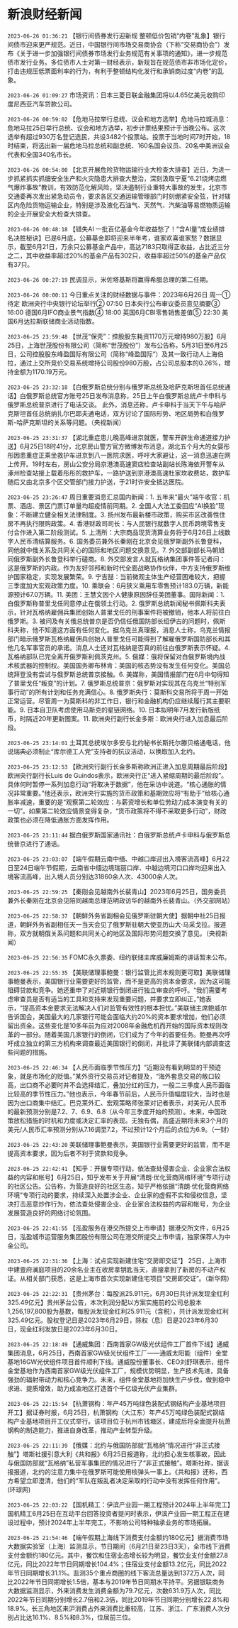 # 新浪财经新闻
`2023-06-26 01:36:21` 【银行间债券发行迎新规 整顿低价包销“内卷”乱象】银行间债市迎来更严规范。近日，中国银行间市场交易商协会（下称“交易商协会”）发布《关于进一步加强银行间债券市场发行业务规范有关事项的通知》，进一步规范债市发行业务。多位债市人士对第一财经表示，新规旨在规范债市非市场化定价，打击违规压低票面利率的行为，有利于整顿结构化发行和承销商过度“内卷”的乱象。

`2023-06-26 01:09:27` 市场资讯：日本三菱日联金融集团将以4.65亿美元收购印度尼西亚汽车贷款公司。

`2023-06-26 00:59:02` 【危地马拉举行总统、议会和地方选举】危地马拉城消息：危地马拉25日举行总统、议会和地方选举，初步计票结果预计于当晚公布。这次选举有超过930万名登记选民，共设3482个投票站。投票于当地时间7时开始，18时结束，将选出新一届危地马拉总统和副总统、160名国会议员、20名中美洲议会代表和全国340名市长。

`2023-06-26 00:54:00` 【北京开展危险货物运输行业大检查大排查】近日，为进一步抓紧抓实抓细安全生产和火灾隐患大排查大整治，深刻汲取宁夏“6.21烧烤店燃气爆炸事故”教训，有效防范化解风险，坚决遏制行业重特大事故的发生，北京市交通委再次发出紧急动员令，要求各区交通运输管理部门时刻绷紧安全弦，针对辖区内危险货物运输企业，特别是涉及液化石油气、天然气、汽柴油等易燃物质运输的企业开展安全大检查大排查。

`2023-06-26 00:48:18` 【错失AI 一批百亿基金今年收益愁了！“含AI量”成业绩排名决胜秘诀】已是6月底，公募基金即将迎来半年考，谁家欢喜谁家愁？数据显示，截至6月21日，万余只公募基金产品中，高达7183只取得正收益，占比近三分之二，其中收益率超过20%的基金产品有302只，收益率超过50%的基金产品仅有37只。

`2023-06-26 00:27:19` 民调显示，米佐塔基斯将赢得希腊总理的第二任期。

`2023-06-26 00:00:11` 今日重点关注的财经数据与事件：2023年6月26日 周一① 待定 欧洲央行中央银行论坛举行② 07:50 日本央行公布审议委员意见摘要③ 16:00 德国6月IFO商业景气指数④ 18:00 英国6月CBI零售销售差值⑤ 22:30 美国6月达拉斯联储商业活动指数。

`2023-06-25 23:59:48` 【世茂“保壳”：控股股东耗资1170万元增持980万股】6月25日，上海世茂股份有限公司（简称“世茂股份”）发布公告称，5月31日至6月25日，公司控股股东峰盈国际有限公司（简称“峰盈国际”）及其一致行动人上海伯拉，通过上交所竞价交易系统增持公司股份980万股，占公司总股本的0.26%，增持金额为1170.19万元。

`2023-06-25 23:32:18` 【白俄罗斯总统分别与俄罗斯总统及哈萨克斯坦首任总统通话】白俄罗斯总统官方账号25日发布消息称，25日上午白俄罗斯总统卢卡申科与俄罗斯总统普京进行了电话交谈。 此外，消息还称，卢卡申科于当天下午与哈萨克斯坦首任总统纳扎尔巴耶夫通电话，双方讨论了国际形势、地区局势和白俄罗斯-哈萨克斯坦的关系等问题。（央视新闻）

`2023-06-25 23:31:37` 【湖北重症患儿晚高峰进京就医，警车开辟生命通道接力护送】6月25日18时41分，北京房山警方官方微博发布消息，湖北五个月大的女婴彤彤因患重症正乘坐救护车进京到八一医院求医，呼吁大家避让，这一消息迅速在网上传开。19时左右，房山公安分局京港澳高速窦店检查站副站长陈海依开警车从涿州检查站接上载着彤彤的救护车，一路护送到京港澳高速杜家坎收费站，救护车随后又由北京多个区交管部门接力护送，于21时许安全抵达医院。

`2023-06-25 23:26:47` 周日重要消息汇总国内新闻：1. 五年来“最火”端午收官：机票、酒店、景区门票订单量均超疫情前同期。2. 全国人大法工委回应“AI换脸”现象：不断建立健全相关法律制度。3. 扬州发布最新楼市政策，购买市区改善性住房不再执行限购政策。4. 香港财政司司长：与人民银行就数字人民币跨境零售支付合作进入第二阶段测试。5. 上清所：大宗商品现货清算业务将于6月26日上线数字人民币清结算服务。6. 国务委员兼外长秦刚在北京会见俄罗斯副外长鲁登科，同他就中俄关系及共同关心的国际和地区问题交换意见。7. 外交部副部长马朝旭同俄罗斯副外长鲁登科举行磋商。8. 外交部发言人就瓦格纳集团事件答记者问：这是俄罗斯的内政。作为友好邻邦和新时代全面战略协作伙伴，中方支持俄罗斯维护国家稳定，实现发展繁荣。9. 宁吉喆：当前微观主体生产经营困难较大，把握三季度加大宏观政策力度。10. 乘联会：6月狭义乘用车零售预计183.0万辆，新能源预计67.0万辆。11. 美团：王慧文因个人健康原因辞任美团董事。国际新闻：1. 白俄罗斯称普里戈任同意停止在俄领土行动。2. 俄罗斯总统新闻秘书佩斯科夫表示，针对瓦格纳雇佣兵集团创始人普里戈任的刑事案件将被撤销，他本人将前往白俄罗斯。3. 被问及有关俄总统普京是否仍信任俄国防部长绍伊古的问题时，佩斯科夫称，他不知道这方面有任何变化。据乌克兰真理报，消息人士称，乌克兰情报部门暗示俄罗斯瓦格纳雇佣兵创始人普里戈任可能得到了解雇俄罗斯国防部长和其他几名军事官员的承诺。消息人士还对瓦格纳是否真的前往白俄罗斯表示怀疑。4. 瓦格纳部队已完全离开俄罗斯利佩茨克州。5. 俄媒：俄将保留对白俄罗斯境内战术核武器的控制权。美国国务卿布林肯：美国的核态势没有发生任何变化。美国总统拜登没有尝试与俄罗斯总统普京接触。6. 美媒称，美国情报部门在6月中旬得知了普里戈任“叛变”的计划。7. 俄罗斯总统普京：俄罗斯对实现其在乌克兰“特别军事行动”的所有计划和任务充满信心。8. 俄罗斯央行：莫斯科交易所将于周一开始正常运营。尽管周一为莫斯科的非工作日，银行和金融机构仍应继续履行其主要职能。9. 日本自卫队考虑使用马斯克的星链网络。10. 日本拟明年7月发行新版纸币，时隔近20年更新图案。11. 欧洲央行副行长金多斯：欧洲央行进入加息最后阶段。

`2023-06-25 23:14:01` 土耳其总统埃尔多安与北约秘书长斯托尔滕贝格通电话，他说瑞典必须制止“库尔德工人党”支持者的抗议活动，以换取加入北约。

`2023-06-25 23:12:53` 【欧洲央行副行长金多斯称欧洲正进入加息周期最后阶段】欧洲央行副行长Luis de Guindos表示，欧洲央行正“进入紧缩周期的最后阶段”。具体何时暂停一系列加息行动“将取决于数据”，他在采访中说道。“核心通胀的情况非常重要。”他还表示，欧洲央行实施的货币政策和基期效应将“有助于”给核心通胀率减速，重要的是“观察第二轮效应：与薪资增长和单位劳动力成本演变有关的一切”。如果第二轮效应情景变得复杂，“货币政策将不得不采取更多行动”，财政政策也必须在降低通胀方面发挥作用。

`2023-06-25 23:11:44` 据白俄罗斯国家通讯社：白俄罗斯总统卢卡申科与俄罗斯总统普京进行了通话。

`2023-06-25 23:03:07` 【端午假期云南中缅、中越口岸迎出入境客流高峰】6月22日至24日端午节假期，云南省中缅边境瑞丽口岸、中越边境河口口岸均迎来出入境客流高峰，出入境人员分别达31860余人次、43000余人次。

`2023-06-25 22:59:25` 【秦刚会见越南外长裴青山】2023年6月25日，国务委员兼外长秦刚在北京会见陪同越南总理范明政访华的越南外长裴青山。（外交部网站）

`2023-06-25 22:58:37` 【朝鲜外务省副相会见俄罗斯驻朝大使】据朝中社25日报道，朝鲜外务省副相任天一当天会见了俄罗斯驻朝大使亚历山大·马采戈拉。报道称，双方就朝俄关系问题和共同关心的地区及国际形势问题交换了意见。（央视新闻）

`2023-06-25 22:56:35` FOMC永久票委、纽约联储主席威廉姆斯的讲话暂未公布。

`2023-06-25 22:55:35` 【美联储理事鲍曼：银行监管比资本规则更可取】美联储理事鲍曼表示，美国银行业需要更好的监管，而不是更高的资本金要求，因为这可能阻碍贷款和竞争。她还重申了对近期银行倒闭进行独立审查的呼吁。“我们需要考虑审查员是否有适当的工具和支持来发现重要问题，并要求立即纠正，”她表示，“提高资本金要求无法解决人们对监管有效性的根本担忧。”美联储主席鲍威尔告诉国会，美国最大的几家银行可能会面临大约20%的资本要求增加，他们必须留出资金。这些变化是10多年前为应对2008年金融危机而开始的国际资本规则改革的一部分。随着美国几家银行的倒闭，它们成为了今年的首要任务。鲍曼再次呼吁成立独立的第三方机构来调查最近美国银行的倒闭，并批评了美联储内部调查这些问题的措施。

`2023-06-25 22:46:34` 【人民币面临季节性压力】“近期没有看到明显的干预迹象，就是市场化的贬值。”某外资行交易员对记者提及，“海外套息交易的敞口较高，出口商不必要时并不会选择结汇，叠加分红的压力，一般二三季度人民币面临比较高的季节性压力。”他也表示，今年春节前后，人民币升值幅度较大，当时也是因为出口商集中结汇。巴克莱外汇、宏观策略师张蒙对记者表示，对美元/人民币的最新预测分别是7.2、7、6.9、6.8（从今年三季度开始的预测）。未来，中国政策放松措施的时机和力度或决定汇率的表现。无独有偶，高盛近期将未来3个月的美元/人民币汇率预测分别从7.16调至7.2，不过预计12个月后的点位为6.9。（一财）

`2023-06-25 22:43:20` 美联储理事鲍曼表示，美国银行业需要更好的监管，而不是提高资本要求，因为后者不利于贷款和竞争。

`2023-06-25 22:42:41` 【知乎：开展专项行动，依法查处侵害企业、企业家合法权益的内容和帐号】6月25日，知乎发布关于开展“清朗·优化营商网络环境”专项行动的社区公告。公告称，为营造良好的社区生态，知乎严格依据“清朗·优化营商网络环境”专项行动的要求，持续深入处置涉企业、企业家的虚假不实和侵权信息，坚决打击恶意炒作行为，依法查处侵害企业、企业家合法权益的内容和帐号，为企业发展营造良好的网络讨论氛围。

`2023-06-25 22:41:55` 【泓盈服务在港交所提交上市申请】据港交所文件，6月25日，泓盈城市运营服务集团股份有限公司在港交所提交上市申请，独家保荐人为中金公司。

`2023-06-25 22:31:36` 【上海：试点实现新建住宅“交房即交证”】 25日，上海市中建壹府澜庭项目的20余名业主在收房拿钥匙当天，直接拿到了新房的不动产权证。从相关部门获悉，这是上海市首次实现新建住宅项目“交房即交证”。（新华网）

`2023-06-25 22:22:31` 【贵州茅台：每股派25.911元，6月30日共计派发现金红利325.49亿元】贵州茅台公告，本次利润分配以方案实施前的公司总股本1,256,197,800股为基数，每股派发现金红利25.911元（含税），共计派发现金红利325.49亿元。股权登记日是2023年6月29日，除权（息）日是2023年6月30日，现金红利发放日是2023年6月30日。

`2023-06-25 22:18:49` 【通威集团：西南首家GW级光伏组件工厂首件下线】通威集团消息，6月25日，西南首家GW级光伏组件工厂——通威太阳能（组件）金堂基地16GW光伏组件项目首件顺利下线。通威股份董事长、CEO刘舒琪表示，组件金堂基地作为西南首家GW级光伏组件工厂，规模优势明显，生产技术先进，具备强劲的辐射带动力和核心竞争力。未来，组件金堂基地将加快生产步伐，做到稳中求进、提质增效，助力成渝地区打造首个千亿级光伏产业集群。

`2023-06-25 22:15:54` 【杭萧钢构：年产45万吨绿色装配式钢结构产业基地项目开工】据证券时报，6月25日，杭萧钢构（大江东）年产45万吨绿色装配式钢结构产业基地项目开工仪式举行。该项目位于杭州市钱塘区，建成后将全面提升杭萧钢构的制造能力，推进自身改革，推动产业转型升级。

`2023-06-25 22:11:39` 【俄媒：北约与俄国防部就“瓦格纳”情况进行“非正式接触”】塔斯社援引意大利《共和报》6月25日报道称，北约担心发生核事故，因此与俄国防部就“瓦格纳”私营军事集团的情况进行了“非正式接触”。塔斯社称，据该报报道，北约的注意力集中在俄罗斯可能使用核弹头一事上。《共和报》还称，西方希望立即澄清，他们的“军队在叛乱者决定采取的行动中没有发挥任何作用”。 (环球网)

`2023-06-25 22:03:22` 【国机精工：伊滨产业园一期工程预计2024年上半年完工】国机精工6月25日在互动平台回答投资者提问时表示，伊滨产业园一期工程正在建设过程中，预计2024年上半年完工，不影响公司特种轴承业务的市场拓展。

`2023-06-25 21:54:46` 【端午假期上海线下消费支付金额约180亿元】据消费市场大数据实验室（上海）监测显示，节日期间（6月21日至23日3天），全市线下消费支付金额约180亿元。其中，餐饮和住宿业态增长较为明显，餐饮业支付金额27.8亿元，同比2022年节日同期增长104.4%；住宿业支付金额13.2亿元，同比2022年节日同期增长31.1%。监测35个重点商圈的线下客流总量达到1372万人次，同比2022年节日同期增长1.5倍，基本与2019年节日同期水平持平。另据银联商务大数据监测显示，外来消费发生消费金额为79.7亿元，次数631.9万人次，同比2022年节日同期分别增长2.7倍和2.3倍，同比2019年节日同期分别增长22.8%和18.9%。长三角地区来沪消费占外来消费比重较高，江苏、浙江、广东消费人次分别占比达16.1%、8.5%和8.3%，位居前三位。

